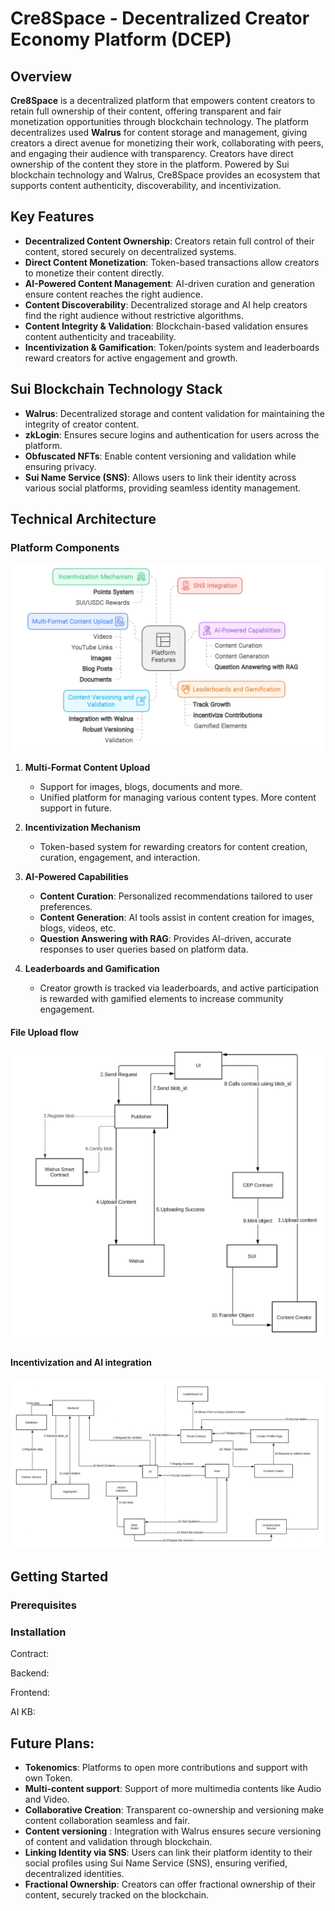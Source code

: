 # Cre8Space - Decentralized Creator Economy Platform (DCEP)

## Overview

**Cre8Space** is a decentralized platform that empowers content creators to retain full ownership of their content, offering transparent and fair monetization opportunities through blockchain technology. The platform decentralizes used **Walrus** for content storage and management, giving creators a direct avenue for monetizing their work, collaborating with peers, and engaging their audience with transparency. Creators have direct ownership of the content they store in the platform. Powered by Sui blockchain technology and Walrus, Cre8Space provides an ecosystem that supports content authenticity, discoverability, and incentivization.

## Key Features

- **Decentralized Content Ownership**: Creators retain full control of their content, stored securely on decentralized systems.
- **Direct Content Monetization**: Token-based transactions allow creators to monetize their content directly.
- **AI-Powered Content Management**: AI-driven curation and generation ensure content reaches the right audience.
- **Content Discoverability**: Decentralized storage and AI help creators find the right audience without restrictive algorithms.
- **Content Integrity & Validation**: Blockchain-based validation ensures content authenticity and traceability.
- **Incentivization & Gamification**: Token/points system and leaderboards reward creators for active engagement and growth.

## Sui Blockchain Technology Stack

- **Walrus**: Decentralized storage and content validation for maintaining the integrity of creator content.
- **zkLogin**: Ensures secure logins and authentication for users across the platform.
- **Obfuscated NFTs**: Enable content versioning and validation while ensuring privacy.
- **Sui Name Service (SNS)**: Allows users to link their identity across various social platforms, providing seamless identity management.

## Technical Architecture

### Platform Components
![Components in Cre8Space](./assets/flow.png)

1. **Multi-Format Content Upload**
   - Support for images, blogs, documents and more.
   - Unified platform for managing various content types. More content support in future.

2. **Incentivization Mechanism**
   - Token-based system for rewarding creators for content creation, curation, engagement, and interaction.
   
3. **AI-Powered Capabilities**
   - **Content Curation**: Personalized recommendations tailored to user preferences.
   - **Content Generation**: AI tools assist in content creation for images, blogs, videos, etc.
   - **Question Answering with RAG**: Provides AI-driven, accurate responses to user queries based on platform data.

4. **Leaderboards and Gamification**
   - Creator growth is tracked via leaderboards, and active participation is rewarded with gamified elements to increase community engagement.

#### File Upload flow
![File Upload Flow](./assets/upload.png)

#### Incentivization and AI integration
![Incentivization and AI](./assets/arch.png)

## Getting Started

### Prerequisites


### Installation
Contract:

Backend:

Frontend:

AI KB:



## Future Plans:
- **Tokenomics**: Platforms to open more contributions and support with own Token.
- **Multi-content support**: Support of more multimedia contents like Audio and Video.
- **Collaborative Creation**: Transparent co-ownership and versioning make content collaboration seamless and fair.
- **Content versioning** : Integration with Walrus ensures secure versioning of content and validation through blockchain.
- **Linking Identity via SNS**: Users can link their platform identity to their social profiles using Sui Name Service (SNS), ensuring verified, decentralized identities.
- **Fractional Ownership**: Creators can offer fractional ownership of their content, securely tracked on the blockchain.
